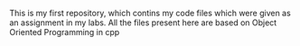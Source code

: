 This is my first repository, which contins my code files which were given as an assignment in my labs. All the files present here are based on Object Oriented Programming in cpp
